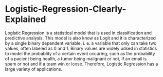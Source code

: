# Logistic-Regression-Clearly-Explained

Logístic Regression is a statistical model that is used in classification and predictive analysis. This model is also know as Logit and it is characterized by a single binary dependent variable, i. e. a variable that only can take two values, often labeled as 0 and 1. Binary values are widely udsed in statistics to model the probablity of a certain event occuring, such as the probability of a pacient being health, a tumor being malignant or not, if an email is spam or not and if a team win or loose. Therefore, Logistic Regression has a large variety of applications. 
